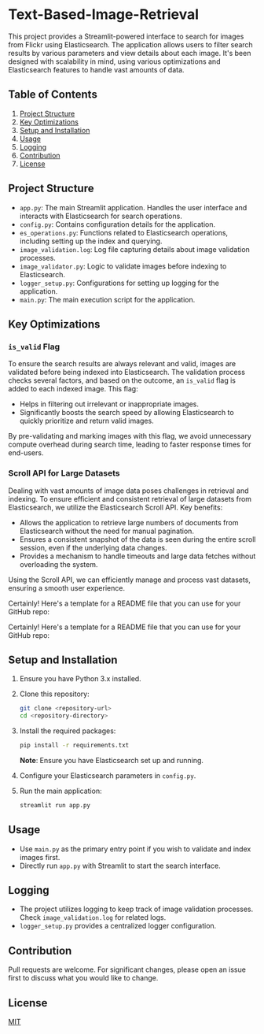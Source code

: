 # Text-Based-Image-Retrieval

This project provides a Streamlit-powered interface to search for images from Flickr using Elasticsearch. The application allows users to filter search results by various parameters and view details about each image. It's been designed with scalability in mind, using various optimizations and Elasticsearch features to handle vast amounts of data.

## Table of Contents

1. [Project Structure](#project-structure)
2. [Key Optimizations](#key-optimizations)
3. [Setup and Installation](#setup-and-installation)
4. [Usage](#usage)
5. [Logging](#logging)
6. [Contribution](#contribution)
7. [License](#license)

## Project Structure

- `app.py`: The main Streamlit application. Handles the user interface and interacts with Elasticsearch for search operations.
- `config.py`: Contains configuration details for the application.
- `es_operations.py`: Functions related to Elasticsearch operations, including setting up the index and querying.
- `image_validation.log`: Log file capturing details about image validation processes.
- `image_validator.py`: Logic to validate images before indexing to Elasticsearch.
- `logger_setup.py`: Configurations for setting up logging for the application.
- `main.py`: The main execution script for the application.

## Key Optimizations

### `is_valid` Flag

To ensure the search results are always relevant and valid, images are validated before being indexed into Elasticsearch. The validation process checks several factors, and based on the outcome, an `is_valid` flag is added to each indexed image. This flag:

- Helps in filtering out irrelevant or inappropriate images.
- Significantly boosts the search speed by allowing Elasticsearch to quickly prioritize and return valid images.

By pre-validating and marking images with this flag, we avoid unnecessary compute overhead during search time, leading to faster response times for end-users.

### Scroll API for Large Datasets

Dealing with vast amounts of image data poses challenges in retrieval and indexing. To ensure efficient and consistent retrieval of large datasets from Elasticsearch, we utilize the Elasticsearch Scroll API. Key benefits:

- Allows the application to retrieve large numbers of documents from Elasticsearch without the need for manual pagination.
- Ensures a consistent snapshot of the data is seen during the entire scroll session, even if the underlying data changes.
- Provides a mechanism to handle timeouts and large data fetches without overloading the system.

Using the Scroll API, we can efficiently manage and process vast datasets, ensuring a smooth user experience.

Certainly! Here's a template for a README file that you can use for your GitHub repo:

Certainly! Here's a template for a README file that you can use for your GitHub repo:


## Setup and Installation

1. Ensure you have Python 3.x installed.
2. Clone this repository:
    ```bash
    git clone <repository-url>
    cd <repository-directory>
    ```

3. Install the required packages:
    ```bash
    pip install -r requirements.txt
    ```

   **Note**: Ensure you have Elasticsearch set up and running.

4. Configure your Elasticsearch parameters in `config.py`.

5. Run the main application:
    ```bash
    streamlit run app.py
    ```

## Usage

- Use `main.py` as the primary entry point if you wish to validate and index images first.
- Directly run `app.py` with Streamlit to start the search interface.

## Logging

- The project utilizes logging to keep track of image validation processes. Check `image_validation.log` for related logs.
- `logger_setup.py` provides a centralized logger configuration.

## Contribution

Pull requests are welcome. For significant changes, please open an issue first to discuss what you would like to change.

## License

[MIT](https://choosealicense.com/licenses/mit/)
